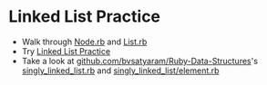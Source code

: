 
# Linked List Practice

+ Walk through [Node.rb](Node.rb) and [List.rb](List.rb)
+ Try [Linked List Practice](linked-list-practice.rb)
+ Take a look at [github.com/bvsatyaram/Ruby-Data-Structures](https://github.com/bvsatyaram/Ruby-Data-Structures)'s  [singly_linked_list.rb](https://github.com/bvsatyaram/Ruby-Data-Structures/blob/master/lib/RubyDataStructures/singly_linked_list.rb) and [singly_linked_list/element.rb](https://github.com/bvsatyaram/Ruby-Data-Structures/blob/master/lib/RubyDataStructures/singly_linked_list/element.rb)
